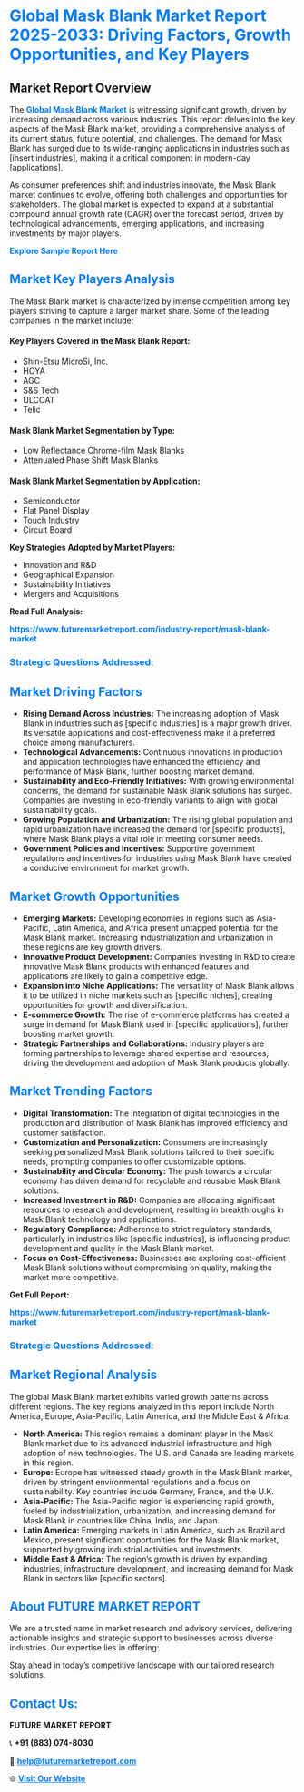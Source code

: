 <h1 style="color: #007BFF;">Global Mask Blank Market Report 2025-2033: Driving Factors, Growth Opportunities, and Key Players</h1>

<section id="overview">
<h2>Market Report Overview</h2>
<p>The <a href="https://www.futuremarketreport.com/industry-report/mask-blank-market" style="color: #007BFF; text-decoration: none;"><strong>Global Mask Blank Market</strong></a> is witnessing significant growth, driven by increasing demand across various industries. This report delves into the key aspects of the Mask Blank market, providing a comprehensive analysis of its current status, future potential, and challenges. The demand for Mask Blank has surged due to its wide-ranging applications in industries such as [insert industries], making it a critical component in modern-day [applications].</p>
<p>As consumer preferences shift and industries innovate, the Mask Blank market continues to evolve, offering both challenges and opportunities for stakeholders. The global market is expected to expand at a substantial compound annual growth rate (CAGR) over the forecast period, driven by technological advancements, emerging applications, and increasing investments by major players.</p>
</section>

<section id="overview">
<p><a href="https://www.futuremarketreport.com/request-sample/reportId=27551" style="color: #007BFF; text-decoration: none;"><strong>Explore Sample Report Here</strong></a></p>
</section>

<section id="key-players">
<h2 style="color: #007BFF;">Market Key Players Analysis</h2>
<p>The Mask Blank market is characterized by intense competition among key players striving to capture a larger market share. Some of the leading companies in the market include:</p>
<h4>Key Players Covered in the Mask Blank Report:</h4>
<ul><li>Shin-Etsu MicroSi, Inc.</li><li>HOYA</li><li>AGC</li><li>S&amp;S Tech</li><li>ULCOAT</li><li>Telic</li></ul>
<h4>Mask Blank Market Segmentation by Type:</h4>
<ul><li>Low Reflectance Chrome-film Mask Blanks</li><li>Attenuated Phase Shift Mask Blanks</li></ul>

<h4>Mask Blank Market Segmentation by Application:</h4>
<ul><li>Semiconductor</li><li>Flat Panel Display</li><li>Touch Industry</li><li>Circuit Board</li></ul>
<p><strong>Key Strategies Adopted by Market Players:</strong></p>
<ul>
<li>Innovation and R&D</li>
<li>Geographical Expansion</li>
<li>Sustainability Initiatives</li>
<li>Mergers and Acquisitions</li>
</ul>
</section>

<section>
<p><strong>Read Full Analysis: </strong></p><a href="https://www.futuremarketreport.com/industry-report/mask-blank-market" style="color: #007BFF; text-decoration: none;"><strong>https://www.futuremarketreport.com/industry-report/mask-blank-market</strong></a>
<h3 style="color: #007BFF;">Strategic Questions Addressed:</h3>
</section>

<section id="driving-factors">
<h2 style="color: #007BFF;">Market Driving Factors</h2>
<ul>
<li><strong>Rising Demand Across Industries:</strong> The increasing adoption of Mask Blank in industries such as [specific industries] is a major growth driver. Its versatile applications and cost-effectiveness make it a preferred choice among manufacturers.</li>
<li><strong>Technological Advancements:</strong> Continuous innovations in production and application technologies have enhanced the efficiency and performance of Mask Blank, further boosting market demand.</li>
<li><strong>Sustainability and Eco-Friendly Initiatives:</strong> With growing environmental concerns, the demand for sustainable Mask Blank solutions has surged. Companies are investing in eco-friendly variants to align with global sustainability goals.</li>
<li><strong>Growing Population and Urbanization:</strong> The rising global population and rapid urbanization have increased the demand for [specific products], where Mask Blank plays a vital role in meeting consumer needs.</li>
<li><strong>Government Policies and Incentives:</strong> Supportive government regulations and incentives for industries using Mask Blank have created a conducive environment for market growth.</li>
</ul>
</section>

<section id="growth-opportunities">
<h2 style="color: #007BFF;">Market Growth Opportunities</h2>
<ul>
<li><strong>Emerging Markets:</strong> Developing economies in regions such as Asia-Pacific, Latin America, and Africa present untapped potential for the Mask Blank market. Increasing industrialization and urbanization in these regions are key growth drivers.</li>
<li><strong>Innovative Product Development:</strong> Companies investing in R&D to create innovative Mask Blank products with enhanced features and applications are likely to gain a competitive edge.</li>
<li><strong>Expansion into Niche Applications:</strong> The versatility of Mask Blank allows it to be utilized in niche markets such as [specific niches], creating opportunities for growth and diversification.</li>
<li><strong>E-commerce Growth:</strong> The rise of e-commerce platforms has created a surge in demand for Mask Blank used in [specific applications], further boosting market growth.</li>
<li><strong>Strategic Partnerships and Collaborations:</strong> Industry players are forming partnerships to leverage shared expertise and resources, driving the development and adoption of Mask Blank products globally.</li>
</ul>
</section>

<section id="trending-factors">
<h2 style="color: #007BFF;">Market Trending Factors</h2>
<ul>
<li><strong>Digital Transformation:</strong> The integration of digital technologies in the production and distribution of Mask Blank has improved efficiency and customer satisfaction.</li>
<li><strong>Customization and Personalization:</strong> Consumers are increasingly seeking personalized Mask Blank solutions tailored to their specific needs, prompting companies to offer customizable options.</li>
<li><strong>Sustainability and Circular Economy:</strong> The push towards a circular economy has driven demand for recyclable and reusable Mask Blank solutions.</li>
<li><strong>Increased Investment in R&D:</strong> Companies are allocating significant resources to research and development, resulting in breakthroughs in Mask Blank technology and applications.</li>
<li><strong>Regulatory Compliance:</strong> Adherence to strict regulatory standards, particularly in industries like [specific industries], is influencing product development and quality in the Mask Blank market.</li>
<li><strong>Focus on Cost-Effectiveness:</strong> Businesses are exploring cost-efficient Mask Blank solutions without compromising on quality, making the market more competitive.</li>
</ul>
</section>

<section>
<p><strong>Get Full Report: </strong></p><a href="https://www.futuremarketreport.com/industry-report/mask-blank-market" style="color: #007BFF; text-decoration: none;"><strong>https://www.futuremarketreport.com/industry-report/mask-blank-market</strong></a>
<h3 style="color: #007BFF;">Strategic Questions Addressed:</h3>
</section>


<section id="regional-analysis">
<h2 style="color: #007BFF;">Market Regional Analysis</h2>
<p>The global Mask Blank market exhibits varied growth patterns across different regions. The key regions analyzed in this report include North America, Europe, Asia-Pacific, Latin America, and the Middle East & Africa:</p>
<ul>
<li><strong>North America:</strong> This region remains a dominant player in the Mask Blank market due to its advanced industrial infrastructure and high adoption of new technologies. The U.S. and Canada are leading markets in this region.</li>
<li><strong>Europe:</strong> Europe has witnessed steady growth in the Mask Blank market, driven by stringent environmental regulations and a focus on sustainability. Key countries include Germany, France, and the U.K.</li>
<li><strong>Asia-Pacific:</strong> The Asia-Pacific region is experiencing rapid growth, fueled by industrialization, urbanization, and increasing demand for Mask Blank in countries like China, India, and Japan.</li>
<li><strong>Latin America:</strong> Emerging markets in Latin America, such as Brazil and Mexico, present significant opportunities for the Mask Blank market, supported by growing industrial activities and investments.</li>
<li><strong>Middle East & Africa:</strong> The region’s growth is driven by expanding industries, infrastructure development, and increasing demand for Mask Blank in sectors like [specific sectors].</li>
</ul>
</section>

<footer>
<h2 style="color: #007BFF;">About FUTURE MARKET REPORT</h2>
<p>We are a trusted name in market research and advisory services, delivering actionable insights and strategic support to businesses across diverse industries. Our expertise lies in offering:</p>

<p>Stay ahead in today’s competitive landscape with our tailored research solutions.</p>

<h2 style="color: #007BFF;">Contact Us:</h2>
<p><strong>FUTURE MARKET REPORT</strong></p>
<p>📞 <strong>+91 (883) 074-8030</strong></p>
<p>📧 <strong><a href="mailto:help@futuremarketreport.com" style="color: #007BFF;">help@futuremarketreport.com</a></strong></p>
<p>🌐 <strong><a href="https://www.futuremarketreport.com/" style="color: #007BFF;">Visit Our Website</a></strong></p>
</footer>
